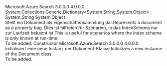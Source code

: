 <Type Name="Document" FullName="Microsoft.Azure.Search.Models.Document">
  <TypeSignature Language="C#" Value="public class Document : System.Collections.Generic.Dictionary&lt;string,object&gt;" />
  <TypeSignature Language="ILAsm" Value=".class public auto ansi beforefieldinit Document extends System.Collections.Generic.Dictionary`2&lt;string, object&gt;" />
  <TypeSignature Language="DocId" Value="T:Microsoft.Azure.Search.Models.Document" />
  <TypeSignature Language="VB.NET" Value="Public Class Document&#xA;Inherits Dictionary(Of String, Object)" />
  <TypeSignature Language="F#" Value="type Document = class&#xA;    inherit Dictionary&lt;string, obj&gt;" />
  <AssemblyInfo>
    <AssemblyName>Microsoft.Azure.Search</AssemblyName>
    <AssemblyVersion>3.0.0.0</AssemblyVersion>
    <AssemblyVersion>4.0.0.0</AssemblyVersion>
  </AssemblyInfo>
  <Base>
    <BaseTypeName>System.Collections.Generic.Dictionary&lt;System.String,System.Object&gt;</BaseTypeName>
    <BaseTypeArguments>
      <BaseTypeArgument TypeParamName="!0">System.String</BaseTypeArgument>
      <BaseTypeArgument TypeParamName="!1">System.Object</BaseTypeArgument>
    </BaseTypeArguments>
  </Base>
  <Interfaces />
  <Docs>
    <summary>
            <span data-ttu-id="3a477-101">Stellt ein Dokument als Eigenschaftensammlung dar.</span><span class="sxs-lookup"><span data-stu-id="3a477-101">Represents a document as a property bag.</span></span> <span data-ttu-id="3a477-102">Dies ist hilfreich für Szenarien, in das IndexSchema nur zur Laufzeit bekannt ist.</span><span class="sxs-lookup"><span data-stu-id="3a477-102">This is useful for scenarios where the index schema is only known at run-time.</span></span>
            </summary>
    <remarks>To be added.</remarks>
  </Docs>
  <Members>
    <Member MemberName=".ctor">
      <MemberSignature Language="C#" Value="public Document ();" />
      <MemberSignature Language="ILAsm" Value=".method public hidebysig specialname rtspecialname instance void .ctor() cil managed" />
      <MemberSignature Language="DocId" Value="M:Microsoft.Azure.Search.Models.Document.#ctor" />
      <MemberSignature Language="VB.NET" Value="Public Sub New ()" />
      <MemberType>Constructor</MemberType>
      <AssemblyInfo>
        <AssemblyName>Microsoft.Azure.Search</AssemblyName>
        <AssemblyVersion>3.0.0.0</AssemblyVersion>
        <AssemblyVersion>4.0.0.0</AssemblyVersion>
      </AssemblyInfo>
      <Parameters />
      <Docs>
        <summary>
            <span data-ttu-id="3a477-103">Initialisiert eine neue Instanz der Dokument-Klasse.</span><span class="sxs-lookup"><span data-stu-id="3a477-103">Initializes a new instance of the Document class.</span></span>
            </summary>
        <remarks>To be added.</remarks>
      </Docs>
    </Member>
  </Members>
</Type>